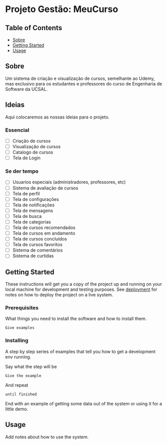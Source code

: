 # Projeto Gestão: MeuCurso

## Table of Contents
+ [Sobre](#about)
+ [Getting Started](#getting_started)
+ [Usage](#usage)

## Sobre <a name = "about"></a>
Um sistema de criação e visualização de cursos, semelhante ao Udemy, mas exclusivo para os estudantes e professores do curso de Engenharia de Software da UCSAL.

## Ideias <a name = "ideias"></a>
Aqui colocaremos as nossas ideias para o projeto.

### Essencial
- [ ] Criação de cursos
- [ ] Visualização de cursos
- [ ] Catalogo de cursos
- [ ] Tela de Login

### Se der tempo
- [ ] Usuarios especiais (administradores, professores, etc)
- [ ] Sistema de avaliação de cursos
- [ ] Tela de perfil
- [ ] Tela de configurações
- [ ] Tela de notificações
- [ ] Tela de mensagens
- [ ] Tela de busca
- [ ] Tela de categorias
- [ ] Tela de cursos recomendados
- [ ] Tela de cursos em andamento
- [ ] Tela de cursos concluídos
- [ ] Tela de cursos favoritos
- [ ] Sistema de comentários
- [ ] Sistema de curtidas

## Getting Started <a name = "getting_started"></a>
These instructions will get you a copy of the project up and running on your local machine for development and testing purposes. See [deployment](#deployment) for notes on how to deploy the project on a live system.

### Prerequisites

What things you need to install the software and how to install them.

```
Give examples
```

### Installing

A step by step series of examples that tell you how to get a development env running.

Say what the step will be

```
Give the example
```

And repeat

```
until finished
```

End with an example of getting some data out of the system or using it for a little demo.

## Usage <a name = "usage"></a>

Add notes about how to use the system.